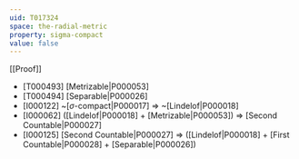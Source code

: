 ```yaml
---
uid: T017324
space: the-radial-metric
property: sigma-compact
value: false
---
```

[[Proof]]

* [T000493] [Metrizable|P000053]
* [T000494] [Separable|P000026]
* [I000122] ~[$\sigma$-compact|P000017] => ~[Lindelof|P000018]
* [I000062] ([Lindelof|P000018] + [Metrizable|P000053]) => [Second Countable|P000027]
* [I000125] [Second Countable|P000027] => ([Lindelof|P000018] + [First Countable|P000028] + [Separable|P000026])

